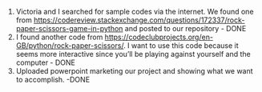 1.	Victoria and I searched for sample codes via the internet. We found one from https://codereview.stackexchange.com/questions/172337/rock-paper-scissors-game-in-python and posted to our repository - DONE
2.	I found another code from https://codeclubprojects.org/en-GB/python/rock-paper-scissors/. I want to use this code because it seems more interactive since you’ll be playing against yourself and the computer - DONE
3. Uploaded powerpoint marketing our project and showing what we want to accomplish. -DONE
